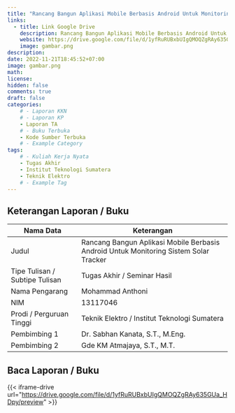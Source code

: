 ```yaml
---
title: "Rancang Bangun Aplikasi Mobile Berbasis Android Untuk Monitoring Sistem Solar Tracker"
links:
  - title: Link Google Drive
    description: Rancang Bangun Aplikasi Mobile Berbasis Android Untuk Monitoring Sistem Solar Tracker
    website: https://drive.google.com/file/d/1yfRuRUBxbUIgQMOQZgRAy635GUa_HDpy?usp=share_link
    image: gambar.png
description: 
date: 2022-11-21T18:45:52+07:00
image: gambar.png
math: 
license: 
hidden: false
comments: true
draft: false
categories:
    # - Laporan KKN
    # - Laporan KP
    - Laporan TA
    # - Buku Terbuka
    - Kode Sumber Terbuka
    # - Example Category
tags:
    # - Kuliah Kerja Nyata
    - Tugas Akhir
    - Institut Teknologi Sumatera
    - Teknik Elektro
    # - Example Tag
---
```


<!-- format penulisan rincian laporan (repo) -->
## Keterangan Laporan / Buku
| Nama Data                               | Keterangan                                  |
| --------------------------------------- | ------------------------------------------- |
| Judul                                   | Rancang Bangun Aplikasi Mobile Berbasis Android Untuk Monitoring Sistem Solar Tracker |
| Tipe Tulisan / Subtipe Tulisan          | Tugas Akhir / Seminar Hasil |
| Nama Pengarang                          | Mohammad Anthoni|
| NIM                                     | 13117046 |
| Prodi / Perguruan Tinggi                | Teknik Elektro / Institut Teknologi Sumatera |
| Pembimbing 1                            | Dr. Sabhan Kanata, S.T., M.Eng.|
| Pembimbing 2                            | Gde KM Atmajaya, S.T., M.T. |

## Baca Laporan / Buku
{{< iframe-drive url="https://drive.google.com/file/d/1yfRuRUBxbUIgQMOQZgRAy635GUa_HDpy/preview" >}}

<!-- {{< youtube oO5k-0QpxTk >}} -->
<!-- {{< pdf url="https://drive.google.com/file/d/1n9vA6F59hplkeXEkXU3c8O2Fttf88-sx/preview" fileName="nama file saya">}}
{{< iframe-drive url="https://drive.google.com/file/d/1n9vA6F59hplkeXEkXU3c8O2Fttf88-sx/preview" >}} -->